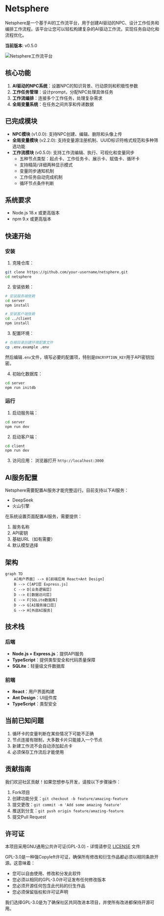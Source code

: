 # Netsphere

Netsphere是一个基于AI的工作流平台，用于创建AI驱动的NPC、设计工作任务和编排工作流程。该平台让您可以轻松构建复杂的AI驱动工作流，实现任务自动化和流程优化。

**当前版本**: v0.5.0

![Netsphere工作流平台](https://via.placeholder.com/800x400?text=Netsphere+Workflow+Platform)

## 核心功能

1. **AI驱动的NPC系统**：设置NPC的知识背景、行动原则和积极性参数
2. **工作任务管理**：设计prompt，分配NPC处理具体任务
3. **工作流编排**：连接多个工作任务，处理复杂需求
4. **全局变量系统**：在任务之间共享和传递数据

## 已完成模块
- **NPC模块** (v1.0.0): 支持NPC创建、编辑、删除和头像上传
- **全局变量模块** (v2.2.0): 支持变量源注册机制、UUID标识符格式规范和多种筛选功能
- **工作流模块** (v0.5.0): 支持工作流编辑、执行、可视化和变量同步
   - 五种节点类型：起点卡、工作任务卡、展示卡、赋值卡、循环卡
   - 支持精简/详细两种显示模式
   - 变量同步通知机制
   - 工作任务自动完成机制
   - 循环节点条件判断

## 系统要求

- Node.js 18.x 或更高版本
- npm 9.x 或更高版本

## 快速开始

### 安装

1. 克隆仓库：
```bash
git clone https://github.com/your-username/netsphere.git
cd netsphere
```

2. 安装依赖：
```bash
# 安装服务端依赖
cd server
npm install

# 安装客户端依赖
cd ../client
npm install
```

3. 配置环境：
```bash
# 在根目录创建环境配置文件
cp .env.example .env
```
然后编辑`.env`文件，填写必要的配置项，特别是`ENCRYPTION_KEY`用于API密钥加密。

4. 初始化数据库：
```bash
cd server
npm run initdb
```

### 运行

1. 启动服务端：
```bash
cd server
npm run dev
```

2. 启动客户端：
```bash
cd client
npm run dev
```

3. 访问应用：
浏览器打开 `http://localhost:3000`

## AI服务配置

Netsphere需要配置AI服务才能完整运行。目前支持以下AI服务：

- DeepSeek
- 火山引擎

在系统设置页面配置AI服务，需要提供：
1. 服务名称
2. API密钥
3. 基础URL（如有需要）
4. 默认模型选择

## 架构

```mermaid
graph TD
    A[用户界面] --> B[前端应用 React+Ant Design]
    B --> C[API层 Express.js]
    C --> D[业务逻辑层]
    D --> E[数据访问层]
    E --> F[SQLite数据库]
    D --> G[AI服务接口层]
    G --> H[外部AI服务]
```

## 技术栈

### 后端
- **Node.js + Express.js**：提供API服务
- **TypeScript**：提供类型安全和代码质量保障
- **SQLite**：轻量级文件数据库

### 前端
- **React**：用户界面构建
- **Ant Design**：UI组件库
- **TypeScript**：类型安全

## 当前已知问题

1. 循环卡的变量判断在某些情况下可能不正确
2. 节点连接有限制，大多数卡片只能接入一个节点
3. 新建工作流不会自动添加起点卡
4. 必须保存工作流后才能使用

## 贡献指南

我们欢迎社区贡献！如果您想参与开发，请按以下步骤操作：

1. Fork项目
2. 创建功能分支：`git checkout -b feature/amazing-feature`
3. 提交更改：`git commit -m 'Add some amazing feature'`
4. 推送到分支：`git push origin feature/amazing-feature`
5. 提交Pull Request

## 许可证

本项目采用GNU通用公共许可证(GPL-3.0) - 详情请参见 [LICENSE](LICENSE) 文件

GPL-3.0是一种强Copyleft许可证，确保所有修改和衍生作品都必须以相同条款开源。这意味着：
- 您可以自由使用、修改和分发此软件
- 您必须以相同的GPL-3.0许可证发布任何修改版本
- 您必须开源任何包含此代码的衍生作品
- 您必须保留版权和许可证声明

我们选择GPL-3.0是为了确保社区共同改进本项目，并使所有改进都保持开源可用。
